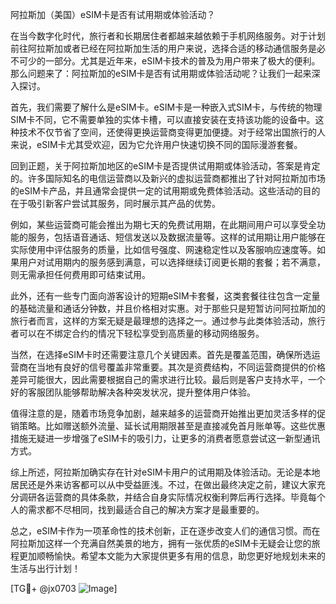 阿拉斯加（美国）eSIM卡是否有试用期或体验活动？

在当今数字化时代，旅行者和长期居住者都越来越依赖于手机网络服务。对于计划前往阿拉斯加或者已经在阿拉斯加生活的用户来说，选择合适的移动通信服务是必不可少的一部分。尤其是近年来，eSIM卡技术的普及为用户带来了极大的便利。那么问题来了：阿拉斯加的eSIM卡是否有试用期或体验活动呢？让我们一起来深入探讨。

首先，我们需要了解什么是eSIM卡。eSIM卡是一种嵌入式SIM卡，与传统的物理SIM卡不同，它不需要单独的实体卡槽，可以直接安装在支持该功能的设备中。这种技术不仅节省了空间，还使得更换运营商变得更加便捷。对于经常出国旅行的人来说，eSIM卡尤其受欢迎，因为它允许用户快速切换不同的国际漫游套餐。

回到正题，关于阿拉斯加地区的eSIM卡是否提供试用期或体验活动，答案是肯定的。许多国际知名的电信运营商以及新兴的虚拟运营商都推出了针对阿拉斯加市场的eSIM卡产品，并且通常会提供一定的试用期或免费体验活动。这些活动的目的在于吸引新客户尝试其服务，同时展示其产品的优势。

例如，某些运营商可能会推出为期七天的免费试用期，在此期间用户可以享受全功能的服务，包括语音通话、短信发送以及数据流量等。这样的试用期让用户能够在实际使用中评估服务的质量，比如信号强度、网速稳定性以及客服响应速度等。如果用户对试用期内的服务感到满意，可以选择继续订阅更长期的套餐；若不满意，则无需承担任何费用即可结束试用。

此外，还有一些专门面向游客设计的短期eSIM卡套餐，这类套餐往往包含一定量的基础流量和通话分钟数，并且价格相对实惠。对于那些只是短暂访问阿拉斯加的旅行者而言，这样的方案无疑是最理想的选择之一。通过参与此类体验活动，旅行者可以在不绑定合约的情况下轻松享受到高质量的移动网络服务。

当然，在选择eSIM卡时还需要注意几个关键因素。首先是覆盖范围，确保所选运营商在当地有良好的信号覆盖非常重要。其次是资费结构，不同运营商提供的价格差异可能很大，因此需要根据自己的需求进行比较。最后则是客户支持水平，一个好的客服团队能够帮助解决各种突发状况，提升整体用户体验。

值得注意的是，随着市场竞争加剧，越来越多的运营商开始推出更加灵活多样的促销策略。比如赠送额外流量、延长试用期限甚至是直接减免首月账单等。这些优惠措施无疑进一步增强了eSIM卡的吸引力，让更多的消费者愿意尝试这一新型通讯方式。

综上所述，阿拉斯加确实存在针对eSIM卡用户的试用期及体验活动。无论是本地居民还是外来访客都可以从中受益匪浅。不过，在做出最终决定之前，建议大家充分调研各运营商的具体条款，并结合自身实际情况权衡利弊后再行选择。毕竟每个人的需求都不尽相同，找到最适合自己的解决方案才是最重要的。

总之，eSIM卡作为一项革命性的技术创新，正在逐步改变人们的通信习惯。而在阿拉斯加这样一个充满自然美景的地方，拥有一张优质的eSIM卡无疑会让您的旅程更加顺畅愉快。希望本文能为大家提供更多有用的信息，助您更好地规划未来的生活与出行计划！

[TG💪+ @jx0703 ![Image](https://github.com/user-attachments/assets/dbca1d08-cadb-493c-b0ec-ad6f7a83f270)]